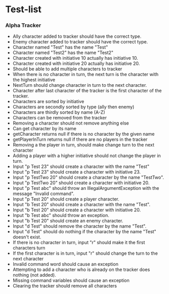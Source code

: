 # Test-list
### Alpha Tracker
- Ally character added to tracker should have the correct type.
- Enemy character added to tracker should have the correct type.
- Character named "Test" has the name "Test"
- Character named "Test2" has the name "Test2"
- Character created with initiative 10 actually has initiative 10.
- Character created with initiative 20 actually has initiative 20.
- Should be able to add multiple characters to tracker
- When there is no character in turn, the next turn is the character with the highest initiative
- NextTurn should change character in turn to the next character.
- Character after last character of the tracker is the first character of the tracker.
- Characters are sorted by initiative
- Characters are secondly sorted by type (ally then enemy)
- Characters are thirdly sorted by name (A-Z)
- Characters can be removed from the tracker
- Removing a character should not remove anything else
- Can get character by its name
- getCharacter returns null if there is no character by the given name
- getPlayerInTurn returns null if there are no players in the tracker
- Removing a the player in turn, should make change turn to the next character
- Adding a player with a higher initiative should not change the player in turn.
- Input "p Test 23" should create a character with the name "Test"
- Input "p Test 23" should create a character with initiative 23.
- Input "p TestTwo 20" should create a character by the name "TestTwo".
- Input "p TestTwo 20" should create a character with initiative 20.
- Input "p Test abc" should throw an IllegalArgumentException with the message "Invalid command".
- Input "p Test 20" should create a player character.
- Input "b Test 20" should create a character with the name "Test".
- Input "b Test 20" should create a character with initiative 20.
- Input "b Test abc" should throw an exception.
- Input "b Test 20" should create an enemy character.
- Input "d Test" should remove the character by the name "Test".
- Input "d Test" should do nothing if the character by the name "Test" doesn't exist.
- If there is no character in turn, input "r" should make it the first characters turn
- If the first character is in turn, input "r" should change the turn to the next character
- Invalid command word should cause an exception
- Attempting to add a character who is already on the tracker does nothing (not added).
- Missing command variables should cause an exception
- Clearing the tracker should remove all characters